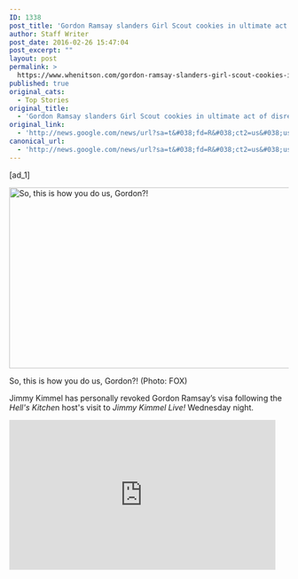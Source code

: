 ```yaml
---
ID: 1338
post_title: 'Gordon Ramsay slanders Girl Scout cookies in ultimate act of disrespect &#8211; USA TODAY'
author: Staff Writer
post_date: 2016-02-26 15:47:04
post_excerpt: ""
layout: post
permalink: >
  https://www.whenitson.com/gordon-ramsay-slanders-girl-scout-cookies-in-ultimate-act-of-disrespect-usa-today/
published: true
original_cats:
  - Top Stories
original_title:
  - 'Gordon Ramsay slanders Girl Scout cookies in ultimate act of disrespect - USA TODAY'
original_link:
  - 'http://news.google.com/news/url?sa=t&#038;fd=R&#038;ct2=us&#038;usg=AFQjCNFXGvL0Njd0O4JuX2ZtYhJgNshSNg&#038;clid=c3a7d30bb8a4878e06b80cf16b898331&#038;cid=52779051907106&#038;ei=d3PQVpDQKdDChAHOgIvQCw&#038;url=http://www.usatoday.com/story/life/entertainthis/2016/02/26/gordon-ramsay-girl-scout-cookies-jimmy-kimmel/80976350/'
canonical_url:
  - 'http://news.google.com/news/url?sa=t&#038;fd=R&#038;ct2=us&#038;usg=AFQjCNFXGvL0Njd0O4JuX2ZtYhJgNshSNg&#038;clid=c3a7d30bb8a4878e06b80cf16b898331&#038;cid=52779051907106&#038;ei=d3PQVpDQKdDChAHOgIvQCw&#038;url=http://www.usatoday.com/story/life/entertainthis/2016/02/26/gordon-ramsay-girl-scout-cookies-jimmy-kimmel/80976350/'
---
```

 [ad_1]
<br><div role="main" itemprop="articleBody" readability="63"><!-- cxenseparse_start --><div id="module-position-O1ktzthr51I" class="story-asset image-asset" readability="32"><aside itemprop="associatedMedia" itemscope="" itemtype="http://schema.org/ImageObject" class="wide single-photo" readability="4"><img itemprop="url" src="http://www.gannett-cdn.com/-mm-/8304720edb55f691a68e4518f90ddd72570d363d/c=0-285-1021-862&amp;r=x329&amp;c=580x326/local/-/media/2016/02/26/USATODAY/USATODAY/635920773551951914-AX178-2D80-9.JPG" alt="So, this is how you do us, Gordon?!" width="580" height="326" data-mycapture-src="http://www.whenitson.com/wp-content/uploads/2016/02/Gordon-Ramsay-slanders-Girl-Scout-cookies-in-ultimate-act-of-disrespect-USA-TODAY.JPG"/><meta itemprop="name" content="635920773551951914-AX178-2D80-9.JPG"/><meta itemprop="height" content="326"/><meta itemprop="width" content="580"/><p>So, this is how you do us, Gordon?!<meta itemprop="copyrightHolder" content="FOX"/> <span class="credit">(Photo: FOX)</span></p></aside></div><p>Jimmy Kimmel has personally revoked Gordon Ramsay’s visa following the<em> Hell's Kitche</em>n host's visit to <em>Jimmy Kimmel Live!</em> Wednesday night.</p><div id="module-position-O1ktzthomvk" class="story-asset oembed-asset"><div class="blog-oembed-wrap "><p><iframe width="480" height="270" src="https://www.youtube.com/embed/oI_LQ5lR4gU?feature=oembed" frameborder="0" allowfullscreen=""/></p></div></div><p>During Ramsay’s appearance, St. Kimmel graciously tried to show the <s>ingrate</s> decorated restaurateur the light, offering him the States' most precious delicacy: Girl Scout cookies. “All the time you’ve spent here in the United States, you’ve never tasted Girl Scout Cookies,” Kimmel noted sadly, adding, “I’m going to first of all warn you. This is almost like sacred territory you’re entering here. There’s the American flag and there’s Willie Nelson and then we have Girl Scout cookies. So, I just don’t want to get you run out of the country.”</p><p>Naturally, the steely chef didn’t quite take the warning to heart, insulting the beloved snacks at the very sight of them: “I mean, visually, they look like dog biscuits.”</p><h2 class="presto-h2">And the blasphemy didn’t stop there.</h2><p>Ramsay continued to double down on the shade while sampling Tagalongs, Thin Mints and Samoas.</p><h2 class="presto-h2">On Tagalongs</h2><div readability="6.5"><blockquote readability="6"><p>“Yeah, they’re OK…”</p></blockquote></div><h2 class="presto-h2">On Samoas </h2><div readability="6.5"><blockquote readability="6"><p>“That’s a bit weird,” Ramsay murmured before washing out the taste with a glass of milk.</p></blockquote></div><h2 class="presto-h2">On Thin Mints  </h2><div readability="7.5"><blockquote readability="8"><p>“That’s like a cheap, After Eight dinner mint,” Ramsay said before spitting out that cookie as well.</p></blockquote></div><p>“Well, Gordon Ramsay’s visa just expired,” Kimmel teased near the end of clip, prompting Ramsay to almost spit out his milk.</p><h2 class="presto-h2">Hey, you brought this on yourself, Chef.  </h2><!-- cxenseparse_end --><p>Read or Share this story: http://usat.ly/20ZuVsS</p></div>
<br>[ad_2]
<br><a href="http://news.google.com/news/url?sa=t&#038;fd=R&#038;ct2=us&#038;usg=AFQjCNFXGvL0Njd0O4JuX2ZtYhJgNshSNg&#038;clid=c3a7d30bb8a4878e06b80cf16b898331&#038;cid=52779051907106&#038;ei=d3PQVpDQKdDChAHOgIvQCw&#038;url=http://www.usatoday.com/story/life/entertainthis/2016/02/26/gordon-ramsay-girl-scout-cookies-jimmy-kimmel/80976350/">Source </a>